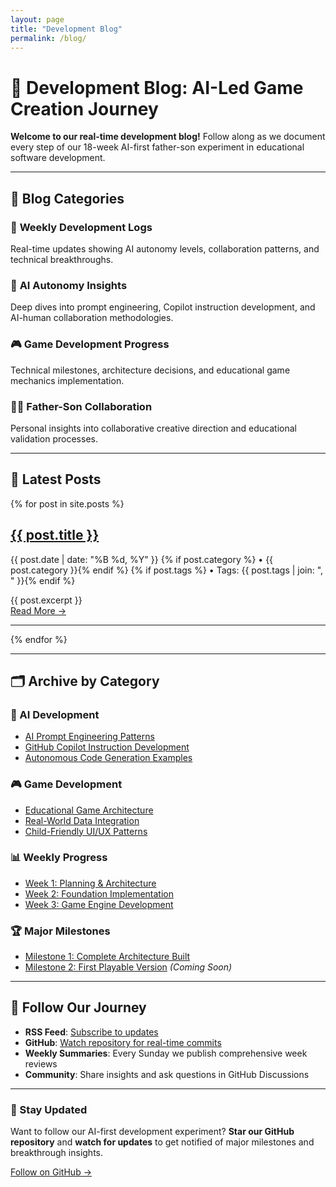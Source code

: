```yaml
---
layout: page
title: "Development Blog"
permalink: /blog/
---
```


# 📰 Development Blog: AI-Led Game Creation Journey

**Welcome to our real-time development blog!** Follow along as we document every step of our 18-week AI-first father-son experiment in educational software development.

---

## 🎯 **Blog Categories**

### 📅 **Weekly Development Logs**
Real-time updates showing AI autonomy levels, collaboration patterns, and technical breakthroughs.

### 🤖 **AI Autonomy Insights** 
Deep dives into prompt engineering, Copilot instruction development, and AI-human collaboration methodologies.

### 🎮 **Game Development Progress**
Technical milestones, architecture decisions, and educational game mechanics implementation.

### 👨‍👦 **Father-Son Collaboration**
Personal insights into collaborative creative direction and educational validation processes.

---

## 📝 **Latest Posts**

<div class="post-list">
  {% for post in site.posts %}
  <article class="post-item">
    <h2><a href="{{ post.url | relative_url }}">{{ post.title }}</a></h2>
    <p class="post-meta">
      <time datetime="{{ post.date | date_to_xmlschema }}">{{ post.date | date: "%B %d, %Y" }}</time>
      {% if post.category %} • <span class="category">{{ post.category }}</span>{% endif %}
      {% if post.tags %} • Tags: {{ post.tags | join: ", " }}{% endif %}
    </p>
    <div class="post-excerpt">
      {{ post.excerpt }}
    </div>
    <a href="{{ post.url | relative_url }}" class="read-more">Read More →</a>
  </article>
  <hr>
  {% endfor %}
</div>

---

## 🗂️ **Archive by Category**

### 🤖 AI Development
- [AI Prompt Engineering Patterns](/journey/technical-deep-dives/ai-prompt-engineering/)
- [GitHub Copilot Instruction Development](/technical/copilot-instructions/)
- [Autonomous Code Generation Examples](/technical/ai-code-examples/)

### 🎮 Game Development  
- [Educational Game Architecture](/journey/milestones/milestone-01-architecture/)
- [Real-World Data Integration](/technical/data-integration/)
- [Child-Friendly UI/UX Patterns](/technical/child-ui-patterns/)

### 📊 Weekly Progress
- [Week 1: Planning & Architecture](/journey/week-by-week/week-01-planning/)
- [Week 2: Foundation Implementation](/journey/week-by-week/week-02-foundation/)
- [Week 3: Game Engine Development](/journey/week-by-week/week-03-game-engine/)

### 🏆 Major Milestones
- [Milestone 1: Complete Architecture Built](/journey/milestones/milestone-01-architecture/)
- [Milestone 2: First Playable Version](/journey/milestones/milestone-02-mvp/) *(Coming Soon)*

---

## 📱 **Follow Our Journey**

- **RSS Feed**: [Subscribe to updates](/feed.xml)
- **GitHub**: [Watch repository for real-time commits](https://github.com/victorsaly/WorldLeadersGame)
- **Weekly Summaries**: Every Sunday we publish comprehensive week reviews
- **Community**: Share insights and ask questions in GitHub Discussions

---

<div class="newsletter-signup">
  <h3>🎯 Stay Updated</h3>
  <p>Want to follow our AI-first development experiment? <strong>Star our GitHub repository</strong> and <strong>watch for updates</strong> to get notified of major milestones and breakthrough insights.</p>
  <a href="https://github.com/victorsaly/WorldLeadersGame" class="cta-button">Follow on GitHub →</a>
</div>
